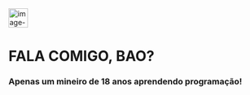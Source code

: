 <img alt="image-removebg-preview (10)" height="38" src="https://user-images.githubusercontent.com/80597337/198156394-4e80f5fc-ef0f-4b6b-bf87-715e7af96fe0.png" width="38"/>
<h1>FALA COMIGO, BAO?</h1>
<h3>Apenas um mineiro de 18 anos aprendendo programação! </h>

